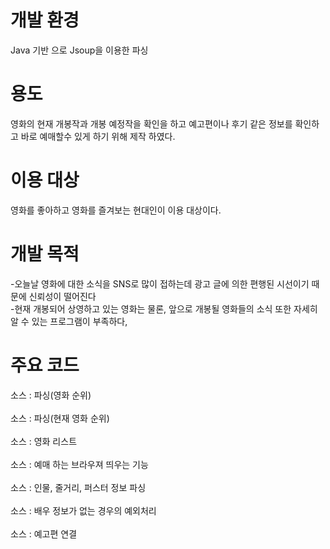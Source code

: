 # 개발 환경
Java 기반 으로 Jsoup을 이용한 파싱

# 용도
영화의 현재 개봉작과 개봉 예정작을 확인을 하고 예고편이나 후기 같은 정보를 확인하고 바로 예매할수 있게 하기 위해 제작 하였다.

# 이용 대상
영화를 좋아하고 영화를 즐겨보는 현대인이 이용 대상이다.

# 개발 목적
-오늘날 영화에 대한 소식을 SNS로 많이 접하는데 광고 글에 의한 편행된 시선이기 때문에 신뢰성이 떨어진다<br>
-현재 개봉되어 상영하고 있는 영화는 물론, 앞으로 개봉될 영화들의 소식 또한 자세히 알 수 있는 프로그램이 부족하다,

# 주요 코드
소스 : 파싱(영화 순위)<br>
<br>
소스 : 파싱(현재 영화 순위)<br>
<br>
소스 : 영화 리스트<br>
<br>
소스 : 예매 하는 브라우져 띄우는 기능<br>
<br>
소스 : 인물, 줄거리, 퍼스터 정보 파싱<br>
<br>
소스 : 배우 정보가 없는 경우의 예외처리<br>
<br>
소스 : 예고편 연결<br>
<br>
